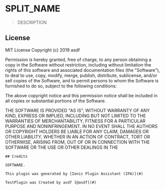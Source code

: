 # SPLIT_NAME
> DESCRIPTION


## License

MIT License
Copyright (c) 2019 asdf

Permission is hereby granted, free of charge, to any person obtaining a copy
in the Software without restriction, including without limitation the rights
of this software and associated documentation files (the "Software"), to deal
to use, copy, modify, merge, publish, distribute, sublicense, and/or sell
copies of the Software, and to permit persons to whom the Software is
furnished to do so, subject to the following conditions:

The above copyright notice and this permission notice shall be included in all
copies or substantial portions of the Software.

THE SOFTWARE IS PROVIDED "AS IS", WITHOUT WARRANTY OF ANY KIND, EXPRESS OR
IMPLIED, INCLUDING BUT NOT LIMITED TO THE WARRANTIES OF MERCHANTABILITY,
FITNESS FOR A PARTICULAR PURPOSE AND NONINFRINGEMENT. IN NO EVENT SHALL THE
AUTHORS OR COPYRIGHT HOLDERS BE LIABLE FOR ANY CLAIM, DAMAGES OR OTHER
LIABILITY, WHETHER IN AN ACTION OF CONTRACT, TORT OR OTHERWISE, ARISING FROM,
OUT OF OR IN CONNECTION WITH THE SOFTWARE OR THE USE OR OTHER DEALINGS IN THE
````
## Credits

SOFTWARE.

This plugin was generated by [Ionic Plugin Assistant (IPA)](#)

TestPlugin was Created by asdf [@asdf](#)

